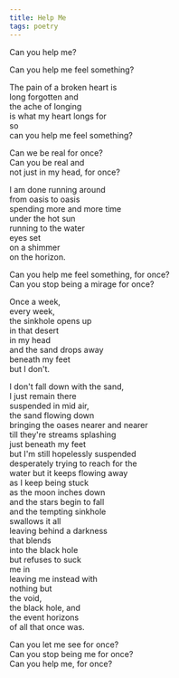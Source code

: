 ```yaml
---
title: Help Me
tags: poetry
---
```

Can you help me?

Can you help me feel something?

The pain of a broken heart is  
long forgotten and  
the ache of longing  
is what my heart longs for  
so  
can you help me feel something?

Can we be real for once?  
Can you be real and  
not just in my head, for once?

I am done running around  
from oasis to oasis  
spending more and more time  
under the hot sun  
running to the water  
eyes set  
on a shimmer   
on the horizon.

Can you help me feel something, for once?  
Can you stop being a mirage for once?  

Once a week,  
every week,  
the sinkhole opens up  
in that desert  
in my head  
and the sand drops away  
beneath my feet  
but I don't.

I don't fall down with the sand,   
I just remain there  
suspended in mid air,  
the sand flowing down  
bringing the oases nearer and nearer  
till they're streams splashing  
just beneath my feet  
but I'm still hopelessly suspended  
desperately trying to reach for the  
water but it keeps flowing away  
as I keep being stuck  
as the moon inches down  
and the stars begin to fall  
and the tempting sinkhole  
swallows it all  
leaving behind a darkness  
that blends  
into the black hole  
but refuses to suck  
me in  
leaving me instead with  
nothing but  
the void,  
the black hole, and  
the event horizons  
of all that once was.

Can you let me see for once?  
Can you stop being me for once?  
Can you help me, for once?